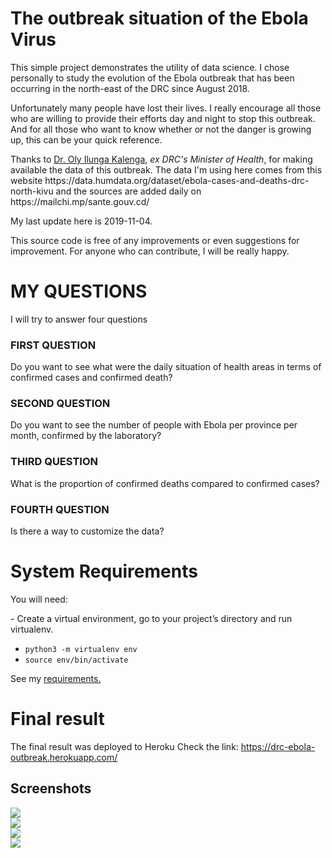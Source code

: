 # The outbreak situation of the Ebola Virus 

<p>This simple project demonstrates the utility of data science. I chose personally
to study the evolution of the Ebola outbreak that has been occurring in the north-east of the DRC since August 2018.</p>
<p>Unfortunately many people have lost their lives.
I really encourage all those who are willing to provide their efforts day and night to
stop this outbreak. And for all those who want to know whether or not the danger is growing up, this can be your quick reference.</p>

<p>Thanks to <a href='https://twitter.com/OlyIlunga'>Dr. Oly Ilunga Kalenga</a>, <i>ex DRC's Minister of Health</i>, for making available the data of this outbreak.
The data I'm using here comes from this website https://data.humdata.org/dataset/ebola-cases-and-deaths-drc-north-kivu
and the sources are added daily on https://mailchi.mp/sante.gouv.cd/ </p>
<p>My last update here is 2019-11-04.</p>
<p>This source code is free of any improvements or even suggestions for improvement.
For anyone who can contribute, I will be really happy.</p>

# MY QUESTIONS
<p>I will try to answer four questions</p>

<p>

### FIRST QUESTION
Do you want to see what were the daily situation of health areas
in terms of confirmed cases and confirmed death?</p>
<p>

### SECOND QUESTION
Do you want to see the number of people with Ebola per province per month, confirmed by the laboratory?
</p>
<p>

### THIRD QUESTION
What is the proportion of confirmed deaths compared to confirmed cases?</p>
<p>

### FOURTH QUESTION
Is there a way to customize the data?
</p>

# System Requirements
You will need: 
<p>- Create a virtual environment, go to your project’s directory and run virtualenv.</p>
<ul>
<li><code>python3 -m virtualenv env</code></li>
<li><code>source env/bin/activate</code></li>
</ul>

See my <a href='https://github.com/guillainbisimwa/DRC-ebola-evolution/blob/master/requirements.txt'>requirements.</a>

# Final result
The final result was deployed to Heroku
Check the link: https://drc-ebola-outbreak.herokuapp.com/

## Screenshots
<div>
<div style="width:20%; float:left, margin:1%">
    <img src='https://github.com/guillainbisimwa/DRC-ebola-evolution/blob/master/assets/sc1.png' /></div>
<div style="width:20%; float:left, margin:1%">
    <img src='https://github.com/guillainbisimwa/DRC-ebola-evolution/blob/master/assets/sc2.png' /></div>
<div style="width:20%; float:left, margin:1%">
    <img src='https://github.com/guillainbisimwa/DRC-ebola-evolution/blob/master/assets/sc3.png' /></div>
<div style="width:20%; float:left, margin:1%">
    <img src='https://github.com/guillainbisimwa/DRC-ebola-evolution/blob/master/assets/sc4.png' /></div>
</div>
